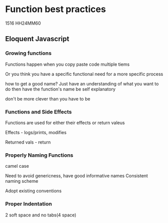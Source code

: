 # Function best practices
1516 HH24MM60

## Eloquent Javascript

### Growing functions
Functions happen when you copy paste code multiple tiems

Or you think you have a specific functional need for a more specific process

how to get a good name? Just have an understanding of what you want to do
then have the function's name be self explanatory

don't be more clever than you have to be

### Functions and Side Effects

Functions are used for either their effects or return valeus

Effects - logs/prints, modifies

Returned vals - return

### Properly Naming Functions
camel case

Need to avoid genericness, have good informative names
Consistent naming scheme

Adopt existing conventions

### Proper Indentation
2 soft space and no tabs(4 space)